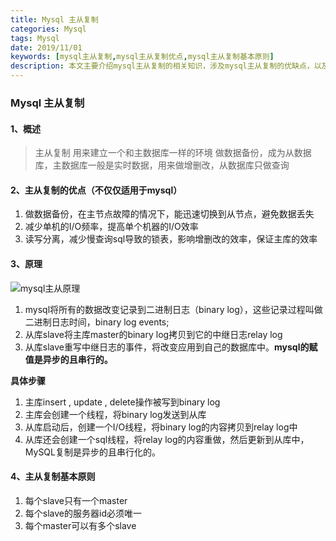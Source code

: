 ```yaml
---
title: Mysql 主从复制
categories: Mysql
tags: Mysql
date: 2019/11/01
keywords: [mysql主从复制,mysql主从复制优点,mysql主从复制基本原则]
description: 本文主要介绍mysql主从复制的相关知识，涉及mysql主从复制的优缺点，以及mysql主从复制的基本原则
---
```




### Mysql 主从复制



#### 1、概述

> 主从复制 用来建立一个和主数据库一样的环境 做数据备份，成为从数据库，主数据库一般是实时数据，用来做增删改，从数据库只做查询

<!--more-->

#### 2、主从复制的优点（不仅仅适用于mysql）

1. 做数据备份，在主节点故障的情况下，能迅速切换到从节点，避免数据丢失
2. 减少单机的I/O频率，提高单个机器的I/O效率
3. 读写分离，减少慢查询sql导致的锁表，影响增删改的效率，保证主库的效率



#### 3、原理

![mysql主从原理](http://www.hinzzz.cn/notes/img/1.jpg)

1. mysql将所有的数据改变记录到二进制日志（binary log），这些记录过程叫做二进制日志时间，binary log events;
2. 从库slave将主库master的binary log拷贝到它的中继日志relay log
3. 从库slave重写中继日志的事件，将改变应用到自己的数据库中。**mysql的赋值是异步的且串行的。**



**具体步骤**

1. 主库insert , update , delete操作被写到binary log
3. 主库会创建一个线程，将binary log发送到从库
4. 从库启动后，创建一个I/O线程，将binary log的内容拷贝到relay log中
5. 从库还会创建一个sql线程，将relay log的内容重做，然后更新到从库中， MySQL复制是异步的且串行化的。



#### 4、主从复制基本原则

1. 每个slave只有一个master
2. 每个slave的服务器id必须唯一
3. 每个master可以有多个slave





